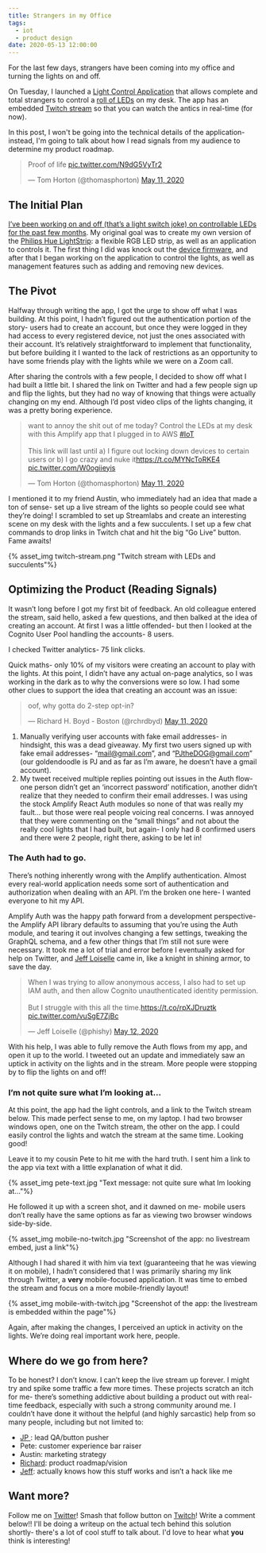 ```yaml
---
title: Strangers in my Office
tags:
  - iot
  - product design
date: 2020-05-13 12:00:00
---
```


For the last few days, strangers have been coming into my office and turning the lights on and off.

On Tuesday, I launched a [Light Control Application](https://master.d26o79twe1anbe.amplifyapp.com/) that allows complete and total strangers to control a [roll of LEDs](https://amzn.to/2Z0jHOv) on my desk. The app has an embedded [Twitch stream](https://www.twitch.tv/thomasphorton) so that you can watch the antics in real-time (for now).

In this post, I won't be going into the technical details of the application- instead, I'm going to talk about how I read signals from my audience to determine my product roadmap.

<div class="twitter-embed-wrapper">
    <blockquote class="twitter-tweet"><p lang="en" dir="ltr">Proof of life <a href="https://t.co/N9dG5VyTr2">pic.twitter.com/N9dG5VyTr2</a></p>&mdash; Tom Horton (@thomasphorton) <a href="https://twitter.com/thomasphorton/status/1259923419254132743?ref_src=twsrc%5Etfw">May 11, 2020</a></blockquote> <script async src="https://platform.twitter.com/widgets.js" charset="utf-8"></script>
</div>

<!-- more -->

## The Initial Plan
[I’ve been working on and off (that’s a light switch joke) on controllable LEDs for the past few months](/2020/02/02/weekly-recap-temp-sensor-and-leds/). My original goal was to create my own version of the [Philips Hue LightStrip](https://amzn.to/3cyETyU): a flexible RGB LED strip, as well as an application to controls it. The first thing I did was knock out the [device firmware](https://github.com/thomasphorton/esp8266-lights), and after that I began working on the application to control the lights, as well as management features such as adding and removing new devices.

## The Pivot
Halfway through writing the app, I got the urge to show off what I was building. At this point, I hadn’t figured out the authentication portion of the story- users had to create an account, but once they were logged in they had access to every registered device, not just the ones associated with their account. It’s relatively straightforward to implement that functionality, but before building it I wanted to the lack of restrictions as an opportunity to have some friends play with the lights while we were on a Zoom call.

After sharing the controls with a few people, I decided to show off what I had built a little bit. I shared the link on Twitter and had a few people sign up and flip the lights, but they had no way of knowing that things were actually changing on my end. Although I’d post video clips of the lights changing, it was a pretty boring experience.

<div class="twitter-embed-wrapper">
    <blockquote class="twitter-tweet"><p lang="en" dir="ltr">want to annoy the shit out of me today? Control the LEDs at my desk with this Amplify app that I plugged in to AWS <a href="https://twitter.com/hashtag/IoT?src=hash&amp;ref_src=twsrc%5Etfw">#IoT</a><br><br>This link will last until a) I figure out locking down devices to certain users or b) I go crazy and nuke it<a href="https://t.co/MYNcToRKE4">https://t.co/MYNcToRKE4</a> <a href="https://t.co/W0ogiieyis">pic.twitter.com/W0ogiieyis</a></p>&mdash; Tom Horton (@thomasphorton) <a href="https://twitter.com/thomasphorton/status/1259821879055069184?ref_src=twsrc%5Etfw">May 11, 2020</a></blockquote>
</div>

I mentioned it to my friend Austin, who immediately had an idea that made a ton of sense- set up a live stream of the lights so people could see what they’re doing! I scrambled to set up Streamlabs and create an interesting scene on my desk with the lights and a few succulents. I set up a few chat commands to drop links in Twitch chat and hit the big “Go Live” button. Fame awaits!

<div class="small-image-wrapper">
    {% asset_img twitch-stream.png "Twitch stream with LEDs and succulents"%}
</div>

## Optimizing the Product (Reading Signals)
It wasn’t long before I got my first bit of feedback. An old colleague entered the stream, said hello, asked a few questions, and then balked at the idea of creating an account. At first I was a little offended- but then I looked at the Cognito User Pool handling the accounts- 8 users.

I checked Twitter analytics- 75 link clicks.

Quick maths- only 10% of my visitors were creating an account to play with the lights. At this point, I didn’t have any actual on-page analytics, so I was working in the dark as to why the conversions were so low. I had some other clues to support the idea that creating an account was an issue:

<div class="twitter-embed-wrapper">
    <blockquote class="twitter-tweet"><p lang="en" dir="ltr">oof, why gotta do 2-step opt-in?</p>&mdash; Richard H. Boyd - Boston (@rchrdbyd) <a href="https://twitter.com/rchrdbyd/status/1259903522780348418?ref_src=twsrc%5Etfw">May 11, 2020</a></blockquote>
</div>

1. Manually verifying user accounts with fake email addresses- in hindsight, this was a dead giveaway. My first two users signed up with fake email addresses- “mail@gmail.com”, and “PJtheDOG@gmail.com” (our goldendoodle is PJ and as far as I’m aware, he doesn’t have a gmail account).
2. My tweet received multiple replies pointing out issues in the Auth flow- one person didn’t get an ‘incorrect password’ notification, another didn’t realize that they needed to confirm their email addresses. I was using the stock Amplify React Auth modules so none of that was really my fault… but those were real people voicing real concerns. I was annoyed that they were commenting on the “small things” and not about the really cool lights that I had built, but again- I only had 8 confirmed users and there were 2 people, right there, asking to be let in!

### The Auth had to go.

There’s nothing inherently wrong with the Amplify authentication. Almost every real-world application needs some sort of authentication and authorization when dealing with an API. I’m the broken one here- I wanted everyone to hit my API.

Amplify Auth was the happy path forward from a development perspective- the Amplify API library defaults to assuming that you’re using the Auth module, and tearing it out involves changing a few settings, tweaking the GraphQL schema, and a few other things that I’m still not sure were necessary. It took me a lot of trial and error before I eventually asked for help on Twitter, and [Jeff Loiselle](https://twitter.com/phishy) came in, like a knight in shining armor, to save the day.

<div class="twitter-embed-wrapper">
    <blockquote class="twitter-tweet"><p lang="en" dir="ltr">When I was trying to allow anonymous access, I also had to set up IAM auth, and then allow Cognito unauthenticated identity permission.<br><br>But I struggle with this all the time.<a href="https://t.co/rpXJDruztk">https://t.co/rpXJDruztk</a> <a href="https://t.co/vuSgE7ZjBc">pic.twitter.com/vuSgE7ZjBc</a></p>&mdash; Jeff Loiselle (@phishy) <a href="https://twitter.com/phishy/status/1260220329986793479?ref_src=twsrc%5Etfw">May 12, 2020</a></blockquote>
</div>

With his help, I was able to fully remove the Auth flows from my app, and open it up to the world. I tweeted out an update and immediately saw an uptick in activity on the lights and in the stream. More people were stopping by to flip the lights on and off!

### I’m not quite sure what I’m looking at…

At this point, the app had the light controls, and a link to the Twitch stream below. This made perfect sense to me, on my laptop. I had two browser windows open, one on the Twitch stream, the other on the app. I could easily control the lights and watch the stream at the same time. Looking good!

Leave it to my cousin Pete to hit me with the hard truth. I sent him a link to the app via text with a little explanation of what it did.

<div class="small-image-wrapper">
    {% asset_img pete-text.jpg "Text message: not quite sure what Im looking at..."%}
</div>

He followed it up with a screen shot, and it dawned on me- mobile users don’t really have the same options as far as viewing two browser windows side-by-side. 

<div class="small-image-wrapper">
    {% asset_img mobile-no-twitch.jpg "Screenshot of the app: no livestream embed, just a link"%}
</div>

Although I had shared it with him via text (guaranteeing that he was viewing it on mobile), I hadn’t considered that I was primarily sharing my link through Twitter, a **very** mobile-focused application. It was time to embed the stream and focus on a more mobile-friendly layout!

<div class="small-image-wrapper">
    {% asset_img mobile-with-twitch.jpg "Screenshot of the app: the livestream is embedded within the page"%}
</div>

Again, after making the changes, I perceived an uptick in activity on the lights. We’re doing real important work here, people.

## Where do we go from here?
To be honest? I don’t know. I can’t keep the live stream up forever. I might try and spike some traffic a few more times. These projects scratch an itch for me- there’s something addictive about building a product out with real-time feedback, especially with such a strong community around me. I couldn’t have done it without the helpful (and highly sarcastic) help from so many people, including but not limited to:
* [JP ](https://twitter.com/jpdel): lead QA/button pusher
* Pete: customer experience bar raiser
* Austin: marketing strategy
* [Richard](https://twitter.com/rchrdbyd): product roadmap/vision
* [Jeff](https://twitter.com/phishy): actually knows how this stuff works and isn’t a hack like me

## Want more?
Follow me on [Twitter](https://twitter.com/thomasphorton)! Smash that follow button on [Twitch](https://www.twitch.tv/thomasphorton)! Write a comment below!! I'll be doing a writeup on the actual tech behind this solution shortly- there's a lot of cool stuff to talk about. I'd love to hear what **you** think is interesting!